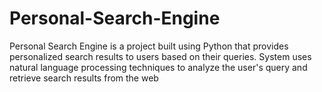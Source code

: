 # Personal-Search-Engine
Personal Search Engine is a project built using Python that provides personalized search results to users based on their queries. System uses natural language processing techniques to analyze the user's query and retrieve search results from the web
